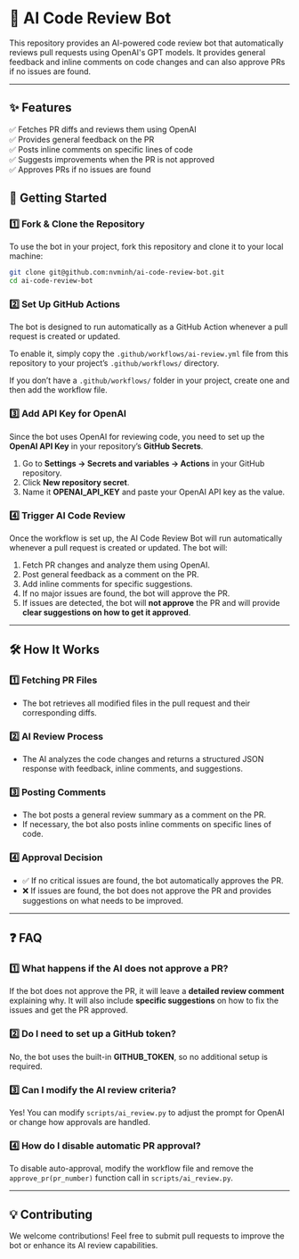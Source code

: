 
# 🤖 AI Code Review Bot

This repository provides an AI-powered code review bot that automatically reviews pull requests using OpenAI's GPT models. It provides general feedback and inline comments on code changes and can also approve PRs if no issues are found.

---
## ✨ Features

✅ Fetches PR diffs and reviews them using OpenAI  
✅ Provides general feedback on the PR  
✅ Posts inline comments on specific lines of code  
✅ Suggests improvements when the PR is not approved  
✅ Approves PRs if no issues are found

## 🚀 Getting Started

### 1️⃣ Fork & Clone the Repository

To use the bot in your project, fork this repository and clone it to your local machine:

```sh
git clone git@github.com:nvminh/ai-code-review-bot.git
cd ai-code-review-bot
```

### 2️⃣ Set Up GitHub Actions
The bot is designed to run automatically as a GitHub Action whenever a pull request is created or updated.

To enable it, simply copy the `.github/workflows/ai-review.yml` file from this repository to your project’s `.github/workflows/` directory.

If you don’t have a `.github/workflows/` folder in your project, create one and then add the workflow file.

### 3️⃣ Add API Key for OpenAI
Since the bot uses OpenAI for reviewing code, you need to set up the **OpenAI API Key** in your repository’s **GitHub Secrets**.

1. Go to **Settings → Secrets and variables → Actions** in your GitHub repository.
2. Click **New repository secret**.
3. Name it **OPENAI_API_KEY** and paste your OpenAI API key as the value.

### 4️⃣ Trigger AI Code Review
Once the workflow is set up, the AI Code Review Bot will run automatically whenever a pull request is created or updated. The bot will:

1. Fetch PR changes and analyze them using OpenAI.
2. Post general feedback as a comment on the PR.
3. Add inline comments for specific suggestions.
4. If no major issues are found, the bot will approve the PR.
5. If issues are detected, the bot will **not approve** the PR and will provide **clear suggestions on how to get it approved**.

---
## 🛠 How It Works
### 1️⃣ Fetching PR Files

* The bot retrieves all modified files in the pull request and their corresponding diffs.
### 2️⃣ AI Review Process

* The AI analyzes the code changes and returns a structured JSON response with feedback, inline comments, and suggestions.
### 3️⃣ Posting Comments

* The bot posts a general review summary as a comment on the PR.
* If necessary, the bot also posts inline comments on specific lines of code.
### 4️⃣ Approval Decision

* ✅ If no critical issues are found, the bot automatically approves the PR.
* ❌ If issues are found, the bot does not approve the PR and provides suggestions on what needs to be improved.

---
## ❓ FAQ
### 1️⃣ What happens if the AI does not approve a PR?
If the bot does not approve the PR, it will leave a **detailed review comment** explaining why. It will also include **specific suggestions** on how to fix the issues and get the PR approved.

### 2️⃣ Do I need to set up a GitHub token?
No, the bot uses the built-in **GITHUB_TOKEN**, so no additional setup is required.

### 3️⃣ Can I modify the AI review criteria?
Yes! You can modify `scripts/ai_review.py` to adjust the prompt for OpenAI or change how approvals are handled.

### 4️⃣ How do I disable automatic PR approval?
To disable auto-approval, modify the workflow file and remove the `approve_pr(pr_number)` function call in `scripts/ai_review.py`.

---
## 💡 Contributing
We welcome contributions! Feel free to submit pull requests to improve the bot or enhance its AI review capabilities.
